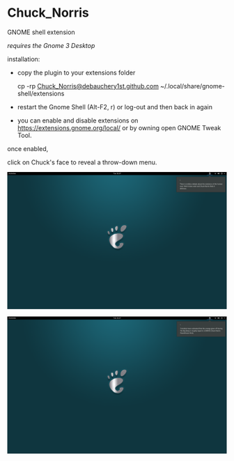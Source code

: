 # Chuck_Norris

GNOME shell extension

*requires the Gnome 3 Desktop*

installation:

- copy the plugin to your extensions folder


    cp -rp Chuck_Norris@debauchery1st.github.com ~/.local/share/gnome-shell/extensions


-  restart the Gnome Shell (Alt-F2, r) or log-out and then back in again

-  you can enable and disable extensions on https://extensions.gnome.org/local/ 
   or by owning open GNOME Tweak Tool.


once enabled, 

click on Chuck's face to reveal a throw-down menu.

![screenshot](screenshots/Screenshot%20from%202019-01-08%2021-27-34.png)


![screenshot](screenshots/Screenshot%20from%202019-01-08%2021-27-56.png)
